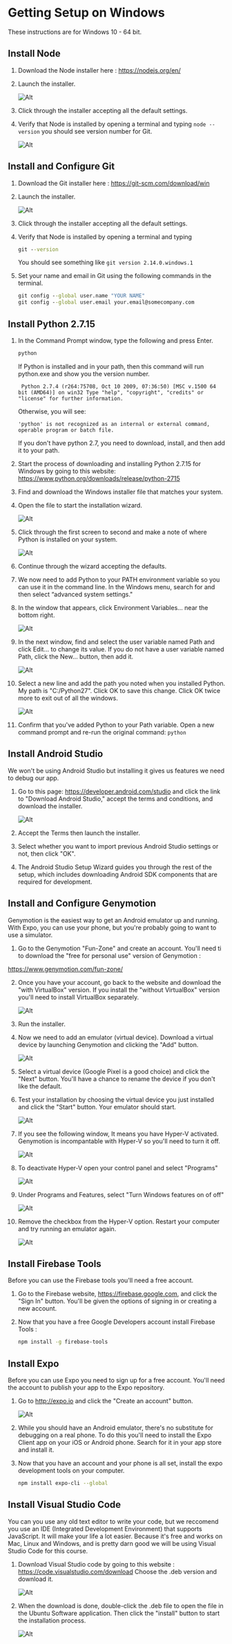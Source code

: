# Getting Setup on Windows
 These instructions are for Windows 10 - 64 bit.

## Install Node

1. Download the Node installer here : https://nodejs.org/en/

2. Launch the installer.

    ![Alt](assets/windows/node-installer.png "Node Installer")


3. Click through the installer accepting all the default settings.

6. Verify that Node  is installed by opening a terminal and typing `node --version`  you should see version number for Git.

    ![Alt](assets/windows/node-version.png "Node Version")


## Install and Configure Git

1. Download the Git installer here : https://git-scm.com/download/win

2. Launch the installer.

    ![Alt](assets/windows/git-installer.png "Git Installer")

3. Click through the installer accepting all the default settings.

4. Verify that Node  is installed by opening a terminal and typing
    ```cmd
    git --version
    ```
    You should see something like `git version 2.14.0.windows.1`

5. Set your name and email in Git using the following commands in the terminal.

    ```cmd
    git config --global user.name "YOUR NAME"
    git config --global user.email your.email@somecompany.com
    ```

## Install Python 2.7.15

1. In the Command Prompt window, type the following and press Enter.

    ```cmd
    python
    ```

    If Python is installed and in your path, then this command will run python.exe and show you the version number.

    ` Python 2.7.4 (r264:75708, Oct 10 2009, 07:36:50) [MSC v.1500 64 bit (AMD64)] on win32 Type "help", "copyright", "credits" or "license" for further information.`

    Otherwise, you will see:

    `'python' is not recognized as an internal or external command, operable program or batch file.`

    If you don't have python 2.7, you need to download, install, and then add it to your path.

2. Start the process of downloading  and installing Python 2.7.15 for Windows by  going to this website:  https://www.python.org/downloads/release/python-2715

3. Find and download the Windows installer file that matches your system.

4. Open the file to start the installation wizard.

    ![Alt](assets/windows/install-python.png "Python installer screen 1")

5. Click through the first screen to second and make a note of where Python is installed on your system.

    ![Alt](assets/windows/python-install-path.png "Python installer screen 2")

6. Continue through the wizard accepting the defaults.

7. We now need to add Python to your PATH environment variable so you can use it in the command line. In the Windows menu, search for and then select “advanced system settings."

8. In the window that appears, click Environment Variables… near the bottom right.

    ![Alt](assets/windows/environmental-variables.png "Environmental Variables")

9. In the next window, find and select the user variable named Path and click Edit… to change its value. If you do not have a user variable named Path, click the New… button, then add it.

   ![Alt](assets/windows/environmental-variables-path.png "Environmental Variables Path")

10. Select a new line and add the path you noted when you installed Python.  My path is "C:/Python27". Click OK to save this change. Click OK twice more to exit out of all the windows.

    ![Alt](assets/windows/python-add-path.png "Python Path")

11. Confirm that you've added Python to your Path variable. Open a new command prompt and re-run the original command: `python`


## Install Android Studio
We won't be using Android Studio but installing it gives us features we need to debug our app.

1. Go to this page: https://developer.android.com/studio  and click the link to "Download Android Studio,"  accept the terms and conditions, and download the installer.

    ![Alt](assets/windows/android-studio-download.png "Android Studio Download Site")

2. Accept the Terms then launch the installer.

3. Select whether you want to import previous Android Studio settings or not, then click "OK".

4. The Android Studio Setup Wizard guides you through the rest of the setup, which includes downloading Android SDK components that are required for development.


## Install and Configure Genymotion

Genymotion is the easiest way to get an Android emulator up and running.  With Expo, you can use your phone, but you're probably going to want to use a simulator.

1.  Go to the Genymotion "Fun-Zone" and create an account.  You'll need ti to download the "free for personal use" version of Genymotion :

https://www.genymotion.com/fun-zone/

2.  Once you have your account, go back to the website and download the "with VirtualBox" version. If you install the "without VirtualBox" version you'll need to install VirtualBox separately.

    ![Alt](assets/windows/download-genymotion.png "Genymotion Download Site")

3. Run the installer.

4. Now we need to add an emulator (virtual device). Download a virtual device by launching Genymotion and clicking the "Add" button.

    ![Alt](assets/mac/genymotion-your-virtual-devices-screen.png "Genymotion Virtual Devices")

5. Select a virtual device (Google Pixel is a good choice) and click the "Next" button. You'll have a chance to rename the device if you don't like the default.

6. Test your installation by choosing the virtual device you just installed and click the "Start" button. Your emulator should start.

    ![Alt](assets/mac/emulator.png "Genymotion Emulator")

7. If you see the following window, It means you have Hyper-V activated.  Genymotion is incompantable with Hyper-V so you'll need to turn it off.

    ![Alt](assets/windows/geny-6.PNG "error")

8. To deactivate Hyper-V open your control panel and select "Programs"

    ![Alt](assets/windows/hyper-v-1.PNG "hyper-v")

9. Under Programs and Features, select "Turn Windows features on of off"

    ![Alt](assets/windows/hyper-v-2.PNG "hyper-v")

10. Remove the checkbox from the Hyper-V option. Restart your computer and try running an emulator again.

    ![Alt](assets/windows/hyper-v-3.PNG "hyper-v ")

## Install Firebase Tools

Before you can use the Firebase tools you'll need a free account.

1. Go to the Firebase website, https://firebase.google.com, and click the "Sign In" button. You'll be given the options of signing in or creating a new account.

2. Now that you have a free Google Developers account install Firebase Tools :
    ```bash
    npm install -g firebase-tools
    ```

## Install Expo

Before you can use Expo you need to sign up for a free account. You'll need the account to publish your app to the Expo repository.

1. Go to http://expo.io and click the "Create an account" button.

    ![Alt](assets/mac/expo-website.png "Expo Website")

2. While you should have an Android emulator, there's no substitute for debugging on a real phone. To do this you'll need to install the Expo Client app on your iOS or Android phone. Search for it in your app store and install it.

3. Now that you have an account and your phone is all set, install the expo development tools on your computer.
    ```bash
    npm install expo-cli --global
    ```

## Install Visual Studio Code

You can you use any old text editor to write your code, but we reccomend you use an IDE (Integrated Development Environment) that supports JavaScript.  It will make your life a lot easier.  Because it's free and works on Mac, Linux and Windows, and is pretty darn good we will be using Visual Studio Code for this course.

1. Download Visual Studio code by going to this website : https://code.visualstudio.com/download  Choose the .deb version and download it.

    ![Alt](assets/linux/vbsc-website.png "Visual Studio Code Website")

2. When the download is done, double-click the .deb file to open the file in the Ubuntu Software application. Then click the "install" button to start the installation process.


    ![Alt](assets/linux/install-vsc.png "Visual Studio Code Install")


